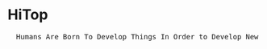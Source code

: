 <h1>HiTop</h1>
<pre>
  Humans Are Born To Develop Things In Order to Develop New Things  ...
</pre>
